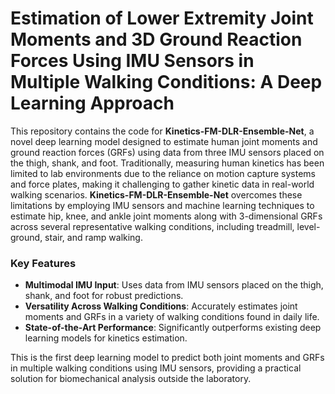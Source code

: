 #  Estimation of Lower Extremity Joint Moments and 3D Ground Reaction Forces Using IMU Sensors in Multiple Walking Conditions: A Deep Learning Approach

This repository contains the code for **Kinetics-FM-DLR-Ensemble-Net**, a novel deep learning model designed to estimate human joint moments and ground reaction forces (GRFs) using data from three IMU sensors placed on the thigh, shank, and foot. Traditionally, measuring human kinetics has been limited to lab environments due to the reliance on motion capture systems and force plates, making it challenging to gather kinetic data in real-world walking scenarios. **Kinetics-FM-DLR-Ensemble-Net** overcomes these limitations by employing IMU sensors and machine learning techniques to estimate hip, knee, and ankle joint moments along with 3-dimensional GRFs across several representative walking conditions, including treadmill, level-ground, stair, and ramp walking.

### Key Features
- **Multimodal IMU Input**: Uses data from IMU sensors placed on the thigh, shank, and foot for robust predictions.
- **Versatility Across Walking Conditions**: Accurately estimates joint moments and GRFs in a variety of walking conditions found in daily life.
- **State-of-the-Art Performance**: Significantly outperforms existing deep learning models for kinetics estimation.

This is the first deep learning model to predict both joint moments and GRFs in multiple walking conditions using IMU sensors, providing a practical solution for biomechanical analysis outside the laboratory.
